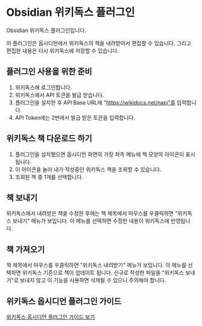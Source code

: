 # Obsidian 위키독스 플러그인

Obsidian 위키독스 플러그인입니다.

이 플러그인은 옵시디언에서 위키독스의 책을 내려받아서 편집할 수 있습니다.
그리고 편집한 내용은 다시 위키독스에 저장할 수 있습니다.

## 플러그인 사용을 위한 준비

1. 위키독스에 로그인합니다.
2. 위키독스에서 API 토큰을 발급 받습니다.
3. 플러그인을 설치한 후 API Base URL에 "https://wikidocs.net/napi"를 입력합니다.
4. API Token에는 2번에서 발급 받은 토큰을 입력합니다.

## 위키독스 책 다운로드 하기

1. 플러그인을 설치했으면 옵시디언 화면의 가장 좌측 메뉴에 책 모양의 아이콘이 표시됩니다.
2. 이 아이콘을 눌러 내가 작성중인 위키독스 책을 조회할 수 있습니다.
3. 조회된 책 중 1개를 선택합니다.

## 책 보내기

위키독스에서 내려받은 책을 수정한 후에는 책 제목에서 마우스를 우클릭하면 "위키독스 보내기" 메뉴가 보입니다.
이 메뉴를 선택하면 수정한 내용이 위키독스에 반영됩니다.

## 책 가져오기

책 제목에서 마우스를 우클릭하면 "위키독스 내려받기" 메뉴가 보입니다.
이 메뉴를 선택하면 위키독스 기준으로 책이 업데이트 됩니다. 
신규로 작성한 파일을 "위키독스 보내기"로 보내지 않고 이 기능을 사용하면 삭제될 수 있으니 주의해야 합니다.


## 위키독스 옵시디언 플러그인 가이드

[위키독스 옵시디언 플러그인 가이드 보기](https://wikidocs.net/267526)